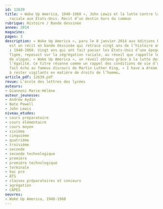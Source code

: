 ```yaml
---
id: 12639
title: « Wake Up America, 1940-1960 », John Lewis et la lutte contre la ségrégation
  raciale aux États-Unis. Récit d’un destin hors du commun
rubrique: Histoire / Bande dessinée
annee: 2014
magazine: 
pages: 3
description: « Wake Up America », paru le 8 janvier 2014 aux éditions Rue de Sèvres,
  est un récit en bande dessinée qui retrace vingt ans de l’histoire américaine contemporaine
  : 1940-1960. Vingt ans qui ont fait passer les États-Unis d’une époque où la société,
  figée, reposait sur la ségrégation raciale, au réveil que rappelle le titre en forme
  de slogan, « Wake Up America », un réveil obtenu grâce à la lutte des Noirs pour
  l’égalité. Ce titre résonne comme un rappel des conditions de vie d’une époque injuste,
  fait écho au fameux discours de Martin Luther King, « I have a dream », et invite
  à rester vigilants en matière de droits de l’homme…
article_pdf: 12639.pdf
revue: L’école des lettres des lycées
auteurs:
- Giannoni Marie-Hélène
auteur_jeunesse:
- Andrew Aydin
- Nate Powell
- John Lewis
niveau_etudes:
- cours préparatoire
- cours élémentaire
- cours moyen
- sixième
- cinquième
- quatrième
- troisième
- seconde
- seconde technologique
- première
- première technologique
- terminale
- bac pro
- BTS
- classes préparatoires et concours
- agrégation
- CAPES
oeuvres:
- Wake Up America, 1940-1960
---
```

